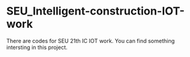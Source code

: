 # SEU_Intelligent-construction-IOT-work
There are codes for SEU 21th IC IOT work. You can find something intersting in this project.
